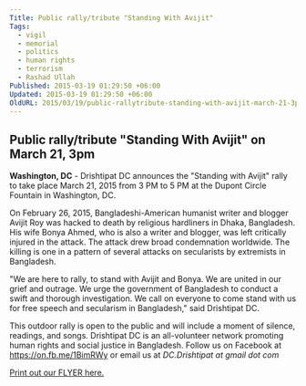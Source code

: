 ```yaml
---
Title: Public rally/tribute "Standing With Avijit" 
Tags:
  - vigil
  - memorial
  - politics
  - human rights
  - terrorism
  - Rashad Ullah
Published: 2015-03-19 01:29:50 +06:00
Updated: 2015-03-19 01:29:50 +06:00
OldURL: 2015/03/19/public-rallytribute-standing-with-avijit-march-21-3pm-washington-dc/
---
```

## Public rally/tribute "Standing With Avijit" on March 21, 3pm

**Washington, DC** - Drishtipat DC announces the "Standing with Avijit" rally to take place March 21, 2015 from 3 PM to 5 PM at the Dupont Circle Fountain in Washington, DC.

On February 26, 2015, Bangladeshi-American humanist writer and blogger Avijit Roy was hacked to death by religious hardliners in Dhaka, Bangladesh. His wife Bonya Ahmed, who is also a writer and blogger, was left critically injured in the attack.  The attack drew broad condemnation worldwide.  The killing is one in a pattern of several attacks on secularists by extremists in Bangladesh.

"We are here to rally, to stand with Avijit and Bonya. We are united in our grief and outrage. We urge the government of Bangladesh to conduct a swift and thorough investigation. We call on everyone to come stand with us for free speech and secularism in Bangladesh," said Drishtipat DC.

This outdoor rally is open to the public and will include a moment of silence, readings, and songs.  Drishtipat DC is an all-volunteer network promoting human rights and social justice in Bangladesh. Follow us on Facebook at https://on.fb.me/1BimRWy or email us at *DC.Drishtipat at gmail dot com*

[Print out our FLYER here.](https://github.com/think-mm/enblog-static/raw/web/wp-uploads/2015/03/Avijit-Rally-FLYER.pdf)
